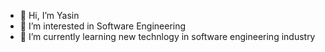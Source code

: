 - 👋 Hi, I’m Yasin
- 👀 I’m interested in Software Engineering
- 🌱 I’m currently learning new technlogy in software engineering industry


<!---
YA30N-Remix/YA30N-Remix is a ✨ special ✨ repository because its `README.md` (this file) appears on your GitHub profile.
You can click the Preview link to take a look at your changes.
--->
